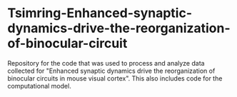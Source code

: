 # Tsimring-Enhanced-synaptic-dynamics-drive-the-reorganization-of-binocular-circuit
Repository for the code that was used to process and analyze data collected for "Enhanced synaptic dynamics drive the reorganization of binocular circuits in mouse visual cortex". This also includes code for the computational model.  
